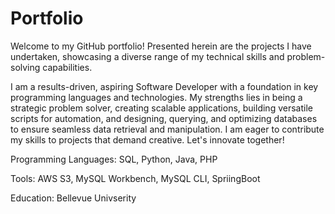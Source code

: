 # Portfolio
Welcome to my GitHub portfolio! Presented herein are the projects I have undertaken, showcasing a diverse range of my technical skills and problem-solving capabilities.

I am a results-driven, aspiring Software Developer with a foundation in key programming languages and technologies. My strengths lies in being a strategic problem solver, creating scalable applications, building versatile scripts for automation, and designing, querying, and optimizing databases to ensure seamless data retrieval and manipulation. I am eager to contribute my skills to projects that demand creative. Let's innovate together!

Programming Languages: SQL, Python, Java, PHP


Tools: AWS S3, MySQL Workbench, MySQL CLI, SpriingBoot


Education: Bellevue Univserity 

